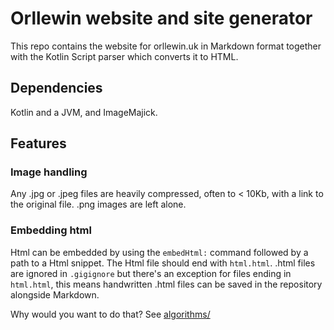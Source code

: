 # Orllewin website and site generator

This repo contains the website for orllewin.uk in Markdown format together with the Kotlin Script parser which converts it to HTML.

## Dependencies

Kotlin and a JVM, and ImageMajick. 

## Features

### Image handling

Any .jpg or .jpeg files are heavily compressed, often to < 10Kb, with a link to the original file. .png images are left alone.

### Embedding html

Html can be embedded by using the `embedHtml:` command followed by a path to a Html snippet. The Html file should end with `html.html`. .html files are ignored in `.gigignore` but there's an exception for files ending in `html.html`, this means handwritten .html files can be saved in the repository alongside Markdown.

Why would you want to do that? See [algorithms/](https://orllewin.uk/algorithms/)
